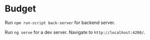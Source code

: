# Budget
    
Run `npm run-script back-server` for backend server.

Run `ng serve` for a dev server. Navigate to `http://localhost:4200/`.
